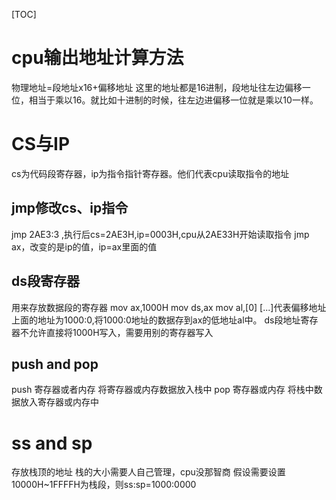 [TOC]
# cpu输出地址计算方法
物理地址=段地址x16+偏移地址
这里的地址都是16进制，段地址往左边偏移一位，相当于乘以16。就比如十进制的时候，往左边进偏移一位就是乘以10一样。

# CS与IP
cs为代码段寄存器，ip为指令指针寄存器。他们代表cpu读取指令的地址

## jmp修改cs、ip指令
jmp 2AE3:3 ,执行后cs=2AE3H,ip=0003H,cpu从2AE33H开始读取指令
jmp ax，改变的是ip的值，ip=ax里面的值

## ds段寄存器
用来存放数据段的寄存器
mov ax,1000H
mov ds,ax
mov al,[0]
[...]代表偏移地址上面的地址为1000:0,将1000:0地址的数据存到ax的低地址al中。
ds段地址寄存器不允许直接将1000H写入，需要用别的寄存器写入

## push and pop
push 寄存器或者内存
将寄存器或内存数据放入栈中
pop 寄存器或内存
将栈中数据放入寄存器或内存中

# ss and sp
存放栈顶的地址
栈的大小需要人自己管理，cpu没那智商
假设需要设置10000H~1FFFFH为栈段，则ss:sp=1000:0000